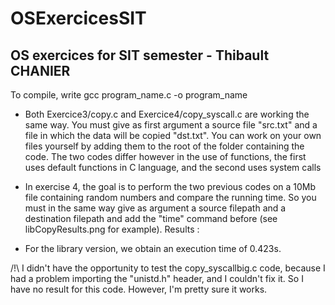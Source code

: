 # OSExercicesSIT
## OS exercices for SIT semester - Thibault CHANIER

To compile, write gcc program_name.c -o program_name

* Both Exercice3/copy.c and Exercice4/copy_syscall.c are working the same way. You must give as first argument a source file "src.txt" and a file in which the data will be copied "dst.txt". You can work on your own files yourself by adding them to the root of the folder containing the code.
The two codes differ however in the use of functions, the first uses default functions in C language, and the second uses system calls

* In exercise 4, the goal is to perform the two previous codes on a 10Mb file containing random numbers and compare the running time. So you must in the same way give as argument a source filepath and a destination filepath and add the "time" command before (see libCopyResults.png for example).
Results :
 - For the library version, we obtain an execution time of 0.423s.

 /!\ I didn't have the opportunity to test the copy_syscallbig.c code, because I had a problem importing the "unistd.h" header, and I couldn't fix it. So I have no result for this code. However, I'm pretty sure it works.
